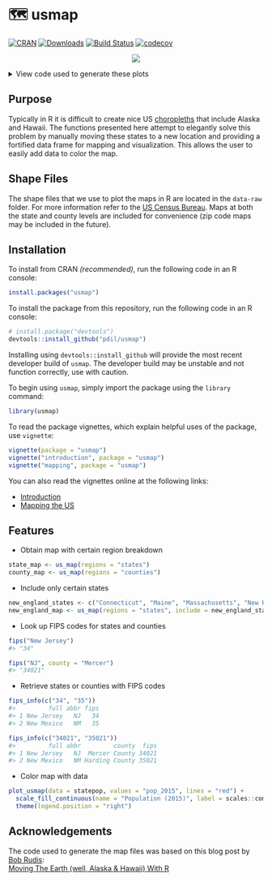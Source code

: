 # 🗺 usmap
[![CRAN](http://www.r-pkg.org/badges/version/usmap?color=blue)](https://cran.r-project.org/package=usmap) [![Downloads](http://cranlogs.r-pkg.org/badges/grand-total/usmap)](https://cran.r-project.org/package=usmap) [![Build Status](https://travis-ci.org/pdil/usmap.svg?branch=master)](https://travis-ci.org/pdil/usmap) [![codecov](https://codecov.io/gh/pdil/usmap/branch/master/graph/badge.svg)](https://codecov.io/gh/pdil/usmap)

<p align="center"><img src="https://raw.githubusercontent.com/pdil/usmap/master/resources/example_plots.png" /></p>

<details>
  <summary>View code used to generate these plots</summary>
  
  [resources/examples.R](resources/examples.R)
  
  ``` r
  library(usmap)
  library(ggplot2)

  # Blank state map ####
  blank_state_map <- plot_usmap()

  # Blank county map ####
  blank_county_map <- plot_usmap("counties")

  # Population by state ####
  state_pop_map <-
    plot_usmap(data = statepop, values = "pop_2015") +
    scale_fill_continuous(low = "white", high = "red", guide = FALSE) +
    scale_x_continuous(expand = c(0, 0)) + scale_y_continuous(expand = c(0, 0))

  # Population by state with labels ####
  state_pop_map_labeled <-
    plot_usmap(data = statepop, values = "pop_2015", labels = TRUE) +
    scale_fill_continuous(low = "white", high = "red", guide = FALSE) +
    scale_x_continuous(expand = c(0, 0)) + scale_y_continuous(expand = c(0, 0))

  # Population by county ####
  county_pop_map <-
    plot_usmap(data = countypop, values = "pop_2015") +
    scale_fill_continuous(low = "blue", high = "yellow", guide = FALSE) +
    scale_x_continuous(expand = c(0, 0)) + scale_y_continuous(expand = c(0, 0))

  # Poverty percentage by county ####
  county_pov_map <-
    plot_usmap(data = countypov, values = "pct_pov_2014") +
    scale_fill_continuous(low = "blue", high = "yellow", guide = FALSE) +
    scale_x_continuous(expand = c(0, 0)) + scale_y_continuous(expand = c(0, 0))


  # Combine plots ####
  cowplot::plot_grid(
    blank_state_map,
    state_pop_map,
    state_pop_map_labeled,
    blank_county_map,
    county_pop_map,
    county_pov_map,
    nrow = 2
  )

  # Save plots ####
  ggsave("resources/example_plots.png", width = 18, height = 10, units = "in")
  ```
</details>

## Purpose
Typically in R it is difficult to create nice US [choropleths](https://en.wikipedia.org/wiki/Choropleth_map) that include Alaska and Hawaii. The functions presented here attempt to elegantly solve this problem by manually moving these states to a new location and providing a fortified data frame for mapping and visualization. This allows the user to easily add data to color the map.

## Shape Files
The shape files that we use to plot the maps in R are located in the `data-raw` folder. For more information refer to the [US Census Bureau](https://www.census.gov/geo/maps-data/data/tiger-cart-boundary.html). Maps at both the state and county levels are included for convenience (zip code maps may be included in the future).

## Installation
To install from CRAN _(recommended)_, run the following code in an R console:
```r
install.packages("usmap")
```
To install the package from this repository, run the following code in an R console:
```r
# install.package("devtools")
devtools::install_github("pdil/usmap")
```
Installing using `devtools::install_github` will provide the most recent developer build of `usmap`. The developer build may be unstable and not function correctly, use with caution.

To begin using `usmap`, simply import the package using the `library` command:
```r
library(usmap)
```

To read the package vignettes, which explain helpful uses of the package, use `vignette`:
```r
vignette(package = "usmap")
vignette("introduction", package = "usmap")
vignette("mapping", package = "usmap")
```

You can also read the vignettes online at the following links:
* [Introduction](https://cran.r-project.org/package=usmap/vignettes/introduction.html)
* [Mapping the US](https://cran.r-project.org/package=usmap/vignettes/mapping.html)

## Features
* Obtain map with certain region breakdown
```r
state_map <- us_map(regions = "states")
county_map <- us_map(regions = "counties")
```
* Include only certain states
```r
new_england_states <- c("Connecticut", "Maine", "Massachusetts", "New Hampshire", "Rhode Island", "Vermont")
new_england_map <- us_map(regions = "states", include = new_england_states)
```
* Look up FIPS codes for states and counties
```r
fips("New Jersey")
#> "34"

fips("NJ", county = "Mercer")
#> "34021"
```
* Retrieve states or counties with FIPS codes
```r
fips_info(c("34", "35"))
#>         full abbr fips
#> 1 New Jersey   NJ   34 
#> 2 New Mexico   NM   35

fips_info(c("34021", "35021"))
#>         full abbr         county  fips
#> 1 New Jersey   NJ  Mercer County 34021
#> 2 New Mexico   NM Harding County 35021
```
* Color map with data
```r
plot_usmap(data = statepop, values = "pop_2015", lines = "red") + 
  scale_fill_continuous(name = "Population (2015)", label = scales::comma) + 
  theme(legend.position = "right")
```

## Acknowledgements
The code used to generate the map files was based on this blog post by [Bob Rudis](https://github.com/hrbrmstr):    
[Moving The Earth (well, Alaska & Hawaii) With R](https://rud.is/b/2014/11/16/moving-the-earth-well-alaska-hawaii-with-r/)
